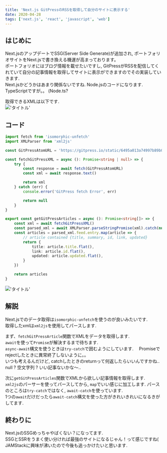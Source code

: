 ```yaml
---
title: 'Next.js GitPressのRSSを取得して自分のサイトに表示する'
date: 2020-04-28
tags: ['next.js', 'react', 'javascript', 'web']
---
```


## はじめに
Next.jsのアップデートでSSG(Server Side Generate)が追加され, ポートフォリオサイトをNext.jsで書き換える機運が高まっております。  
ポートフォリオにはブログ情報を載せたいですし, GitPressがRSSを配信してくれていて自分の記事情報を取得してサイトに表示ができますのでその実装していきます.  
Next.jsかどうかはあまり関係ないですね. Node.jsのコードになります.  
TypeScriptですが。。  (Node.ts?  

取得できるXMLは以下です.  
!['タイトル'](https://i.gyazo.com/038ac7d19f26f44379bb311ca6caefdb.png)

## コード
```typescript
import fetch from 'isomorphic-unfetch'
import XMLParser from 'xml2js'

const GitPressAtomURL = 'https://gitpress.io/static/6495a013a74997b89b08be0a51c8eb77bf6652eb934985f92035eb8b75b813d7/atom.xml'

const fetchGitPressXML = async (): Promise<string | null> => {
    try {
        const response = await fetch(GitPressAtomURL)
        const xml = await response.text()

        return xml
    } catch (err) {
        console.error('GitPress fetch Error', err)

        return null
    }
}

export const getGitPressArticles = async (): Promise<string[]> => {
    const xml = await fetchGitPressXML()
    const parsed_xml = await XMLParser.parseStringPromise(xml).catch(null)
    const articles = parsed_xml.feed.entry.map(article => {
        // article contained {title, summary, id, link, updated}
        return {
            title: article.title.flat(),
            link: article.id.flat(),
            updated: article.updated.flat(),
        }
    })

    return articles
}
```
!['タイトル'](https://i.gyazo.com/a89572795f25ba3df45f7eab640f6824.png)
## 解説
Next.jsでのデータ取得は`isomorphic-unfetch`を使うのが良いみたいです.  
取得したxmlは`xml2js`を使用してパースします.  

まず、`fetchGitPressArticle`関数でXMLをデータを取得します.  
`await`を使って`Promise`が解決するまで待ちます.  
`async-await`構文を使うときは`try-catch`で囲むようにしています.　
Promiseでrejectしたときに異常終了しないように。。  
いつも考えるんだけど, catchしたときのreturnって何返したらいいんですかね..  
null ? 空文字列 ? いい記事ないかな〜..  

次に`getGitPressArticles`関数でXMLから欲しい記事情報を取得します.  
`xml2js`のパーサーを使ってパースしてから, `map`でいい感じに加工します.
パースのところは`try-catch`ではなく, `await-catch`を使っています.  
1つの`await`だけだったら`await-catch`構文を使った方がきれいきれいになるきがしてます.   

## 終わりに
Next.jsのSSGめっちゃやばくない？になってます.  
SSGとSSRをうまく使い分ければ最強のサイトになるじゃん！って感じですね(  
JAMStackに興味が沸いたので今後も追っかけたいと思います.  
